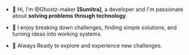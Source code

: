 - 👋 Hi, I’m @Ghostz-maker **[Sumitra]**, a developer and I'm passionate about **solving problems through technology**.

- 💞️ I enjoy breaking down challenges, finding simple solutions, and turning ideas into working systems.

- 🔭 Always Ready to explore and experience new  challenges. 
  

<!---
Ghostz-maker/Ghostz-maker is a ✨ special ✨ repository because its `README.md` (this file) appears on your GitHub profile.
You can click the Preview link to take a look at your changes.
--->




  

